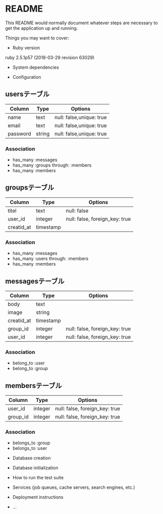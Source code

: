 # README

This README would normally document whatever steps are necessary to get the
application up and running.

Things you may want to cover:

* Ruby version

ruby 2.5.1p57 (2018-03-29 revision 63029)
* System dependencies

* Configuration

## usersテーブル

|Column|Type|Options|
|------|----|-------|
|name|text|null: false,unique: true|
|email|text|null: false,unique: true|
|password|string|null: false,unique: true|

### Association
- has_many :messages
- has_many :groups through: :members
- has_many :members


## groupsテーブル

|Column|Type|Options|
|------|----|-------|
|titel|text|null: false|
|user_id|integer|null: false, foreign_key: true|
|creatid_at|timestamp|


### Association
- has_many :messages
- has_many :users through: :members
- has_many :members



## messagesテーブル

|Column|Type|Options|
|------|----|-------|
|body|text|
|image|string|
|creatid_at|timestamp|
|group_id|integer|null: false, foreign_key: true|
|user_id|integer|null: false, foreign_key: true|

### Association
- belong_to :user
- belong_to :group


## membersテーブル

|Column|Type|Options|
|------|----|-------|
|user_id|integer|null: false, foreign_key: true|
|group_id|integer|null: false, foreign_key: true|

### Association
- belongs_to :group
- belongs_to :user



* Database creation

* Database initialization

* How to run the test suite

* Services (job queues, cache servers, search engines, etc.)

* Deployment instructions

* ...
